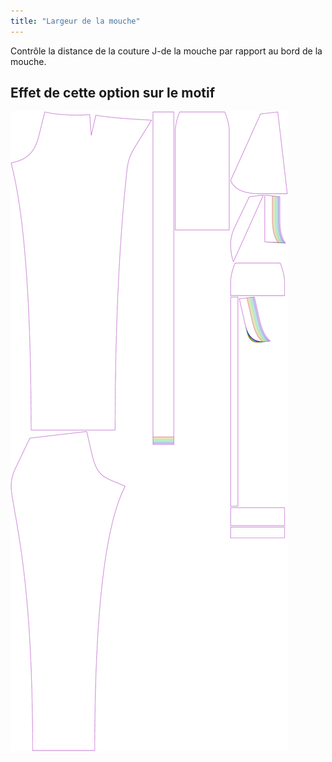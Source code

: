 ```yaml
---
title: "Largeur de la mouche"
---
```


Contrôle la distance de la couture J-de la mouche par rapport au bord de la mouche.

## Effet de cette option sur le motif

![Cette image montre l'effet de cette option en superposant plusieurs variantes qui ont une valeur différente pour cette option](charlie_flywidth_sample.svg "Effet de cette option sur le modèle")
